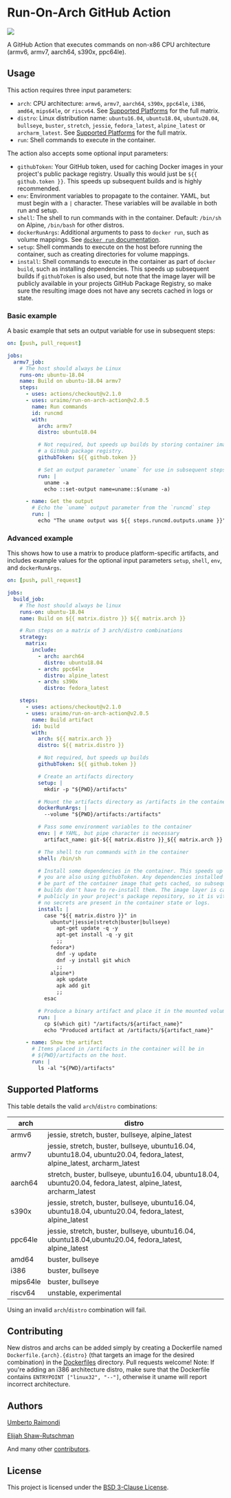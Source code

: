 # Run-On-Arch GitHub Action

[![](https://github.com/uraimo/run-on-arch-action/workflows/test/badge.svg)](https://github.com/uraimo/run-on-arch-action)

A GitHub Action that executes commands on non-x86 CPU architecture (armv6, armv7, aarch64, s390x, ppc64le).

## Usage

This action requires three input parameters:

* `arch`: CPU architecture: `armv6`, `armv7`, `aarch64`, `s390x`, `ppc64le`, `i386`, `amd64`, `mips64le`, or `riscv64`. See [Supported Platforms](#supported-platforms) for the full matrix.
* `distro`: Linux distribution name: `ubuntu16.04`, `ubuntu18.04`, `ubuntu20.04`, `bullseye`, `buster`, `stretch`, `jessie`, `fedora_latest`, `alpine_latest` or `archarm_latest`. See [Supported Platforms](#supported-platforms) for the full matrix.
* `run`: Shell commands to execute in the container.

The action also accepts some optional input parameters:

* `githubToken`: Your GitHub token, used for caching Docker images in your project's public package registry. Usually this would just be `${{ github.token }}`. This speeds up subsequent builds and is highly recommended.
* `env`: Environment variables to propagate to the container. YAML, but must begin with a `|` character. These variables will be available in both run and setup.
* `shell`: The shell to run commands with in the container. Default: `/bin/sh` on Alpine, `/bin/bash` for other distros.
* `dockerRunArgs`: Additional arguments to pass to `docker run`, such as volume mappings. See [`docker run` documentation](https://docs.docker.com/engine/reference/commandline/run).
* `setup`: Shell commands to execute on the host before running the container, such as creating directories for volume mappings.
* `install`: Shell commands to execute in the container as part of `docker build`, such as installing dependencies. This speeds up subsequent builds if `githubToken` is also used, but note that the image layer will be publicly available in your projects GitHub Package Registry, so make sure the resulting image does not have any secrets cached in logs or state.

### Basic example

A basic example that sets an output variable for use in subsequent steps:

```yaml
on: [push, pull_request]

jobs:
  armv7_job:
    # The host should always be Linux
    runs-on: ubuntu-18.04
    name: Build on ubuntu-18.04 armv7
    steps:
      - uses: actions/checkout@v2.1.0
      - uses: uraimo/run-on-arch-action@v2.0.5
        name: Run commands
        id: runcmd
        with:
          arch: armv7
          distro: ubuntu18.04

          # Not required, but speeds up builds by storing container images in
          # a GitHub package registry.
          githubToken: ${{ github.token }}

          # Set an output parameter `uname` for use in subsequent steps
          run: |
            uname -a
            echo ::set-output name=uname::$(uname -a)

      - name: Get the output
        # Echo the `uname` output parameter from the `runcmd` step
        run: |
          echo "The uname output was ${{ steps.runcmd.outputs.uname }}"
```

### Advanced example

This shows how to use a matrix to produce platform-specific artifacts, and includes example values for the optional input parameters `setup`, `shell`, `env`, and `dockerRunArgs`.

```yaml
on: [push, pull_request]

jobs:
  build_job:
    # The host should always be linux
    runs-on: ubuntu-18.04
    name: Build on ${{ matrix.distro }} ${{ matrix.arch }}

    # Run steps on a matrix of 3 arch/distro combinations
    strategy:
      matrix:
        include:
          - arch: aarch64
            distro: ubuntu18.04
          - arch: ppc64le
            distro: alpine_latest
          - arch: s390x
            distro: fedora_latest

    steps:
      - uses: actions/checkout@v2.1.0
      - uses: uraimo/run-on-arch-action@v2.0.5
        name: Build artifact
        id: build
        with:
          arch: ${{ matrix.arch }}
          distro: ${{ matrix.distro }}

          # Not required, but speeds up builds
          githubToken: ${{ github.token }}

          # Create an artifacts directory
          setup: |
            mkdir -p "${PWD}/artifacts"

          # Mount the artifacts directory as /artifacts in the container
          dockerRunArgs: |
            --volume "${PWD}/artifacts:/artifacts"

          # Pass some environment variables to the container
          env: | # YAML, but pipe character is necessary
            artifact_name: git-${{ matrix.distro }}_${{ matrix.arch }}

          # The shell to run commands with in the container
          shell: /bin/sh

          # Install some dependencies in the container. This speeds up builds if
          # you are also using githubToken. Any dependencies installed here will
          # be part of the container image that gets cached, so subsequent
          # builds don't have to re-install them. The image layer is cached
          # publicly in your project's package repository, so it is vital that
          # no secrets are present in the container state or logs.
          install: |
            case "${{ matrix.distro }}" in
              ubuntu*|jessie|stretch|buster|bullseye)
                apt-get update -q -y
                apt-get install -q -y git
                ;;
              fedora*)
                dnf -y update
                dnf -y install git which
                ;;
              alpine*)
                apk update
                apk add git
                ;;
            esac

          # Produce a binary artifact and place it in the mounted volume
          run: |
            cp $(which git) "/artifacts/${artifact_name}"
            echo "Produced artifact at /artifacts/${artifact_name}"

      - name: Show the artifact
        # Items placed in /artifacts in the container will be in
        # ${PWD}/artifacts on the host.
        run: |
          ls -al "${PWD}/artifacts"
```

## Supported Platforms

This table details the valid `arch`/`distro` combinations:


| arch     | distro     |
| -------- | ---------- |
| armv6    | jessie, stretch, buster, bullseye, alpine_latest |
| armv7    | jessie, stretch, buster, bullseye, ubuntu16.04, ubuntu18.04, ubuntu20.04, fedora_latest, alpine_latest, archarm_latest |
| aarch64  | stretch, buster, bullseye, ubuntu16.04, ubuntu18.04, ubuntu20.04, fedora_latest, alpine_latest, archarm_latest |
| s390x    | jessie, stretch, buster, bullseye, ubuntu16.04, ubuntu18.04, ubuntu20.04, fedora_latest, alpine_latest |
| ppc64le  | jessie, stretch, buster, bullseye, ubuntu16.04, ubuntu18.04,ubuntu20.04, fedora_latest, alpine_latest |
| amd64    | buster, bullseye |
| i386     | buster, bullseye |
| mips64le | buster, bullseye |
| riscv64  | unstable, experimental |


Using an invalid `arch`/`distro` combination will fail.

## Contributing

New distros and archs can be added simply by creating a Dockerfile named `Dockerfile.{arch}.{distro}` (that targets an image for the desired combination) in the [Dockerfiles](https://github.com/uraimo/run-on-arch-action/blob/master/Dockerfiles) directory. Pull requests welcome!
Note: If you're adding an i386 architecture distro, make sure that the Dockerfile contains `ENTRYPOINT ["linux32", "--"]`, otherwise it uname will report incorrect architecture.

## Authors

[Umberto Raimondi](https://github.com/uraimo)

[Elijah Shaw-Rutschman](https://github.com/elijahr)

And many other [contributors](https://github.com/uraimo/run-on-arch-action/graphs/contributors).

## License

This project is licensed under the [BSD 3-Clause License](https://github.com/uraimo/run-on-arch-action/blob/master/LICENSE).
